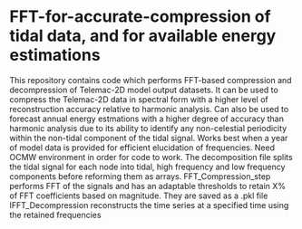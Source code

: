 # FFT-for-accurate-compression of tidal data, and for available energy estimations
This repository contains code which performs FFT-based compression and decompression of Telemac-2D model output datasets. It can be used to compress the Telemac-2D data in spectral form with a higher level of reconstruction accuracy relative to harmonic analysis. Can also be used to forecast annual energy estmations with a higher degree of accuracy than harmonic analysis due to its ability to identify any non-celestial periodicity within the non-tidal component of the tidal signal. Works best when a year of model data is provided for efficient elucidation of frequencies. Need OCMW environment in order for code to work.
The decomposition file splits the tidal signal for each node into tidal, high frequency and low frequency components before reforming them as arrays.
FFT_Compression_step performs FFT of the signals and has an adaptable thresholds to retain X% of FFT coefficients based on magnitude. They are saved as a .pkl file
IFFT_Decompression reconstructs the time series at a specified time using the retained frequencies

